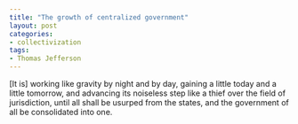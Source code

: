 ```yaml
---
title: "The growth of centralized government"
layout: post
categories:
- collectivization
tags:
- Thomas Jefferson
---
```


[It is] working like gravity by night and by day, gaining a little today and a little tomorrow, and advancing its noiseless step like a thief over the field of jurisdiction, until all shall be usurped from the states, and the government of all be consolidated into one.